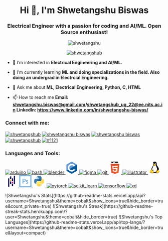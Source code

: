 <h1 align="center">Hi 👋, I'm Shwetangshu Biswas</h1>
<h3 align="center">Electrical Engineer with a passion for coding and AI/ML. Open Source enthusiast!</h3>

<p align="center"> <img src="https://komarev.com/ghpvc/?username=shwetangshu&label=Profile%20views&color=0e75b6&style=flat" alt="shwetangshu" /> </p>



<p align="center"> <a href="https://twitter.com/shwetangshub" target="blank"><img src="https://img.shields.io/twitter/follow/shwetangshub?logo=twitter&style=for-the-badge" alt="shwetangshub" /></a> </p>

- 🔭 I’m interested in **Electrical Engineering and AI/ML.**

- 🌱 I’m currently learning **ML and doing specializations in the field. Also doing an undergrad in Electrcial Engineering.**

- 💬 Ask me about **ML, Electrical Engineering, Python, C, HTML**

- 📫 How to reach me **Email: shwetangshu.biswas@gmail.com/shwetangshub_ug_22@ee.nits.ac.in LinkedIn: https://www.linkedin.com/in/shwetangshu-biswas/**

<h3 align="left">Connect with me:</h3>
<p align="left">
<a href="https://twitter.com/shwetangshub" target="blank"><img align="center" src="https://raw.githubusercontent.com/rahuldkjain/github-profile-readme-generator/master/src/images/icons/Social/twitter.svg" alt="shwetangshub" height="30" width="40" /></a>
<a href="https://linkedin.com/in/shwetangshu biswas" target="blank"><img align="center" src="https://raw.githubusercontent.com/rahuldkjain/github-profile-readme-generator/master/src/images/icons/Social/linked-in-alt.svg" alt="shwetangshu biswas" height="30" width="40" /></a>
<a href="https://fb.com/shwetangshu biswas" target="blank"><img align="center" src="https://raw.githubusercontent.com/rahuldkjain/github-profile-readme-generator/master/src/images/icons/Social/facebook.svg" alt="shwetangshu biswas" height="30" width="40" /></a>
<a href="https://instagram.com/shwetangshub" target="blank"><img align="center" src="https://raw.githubusercontent.com/rahuldkjain/github-profile-readme-generator/master/src/images/icons/Social/instagram.svg" alt="shwetangshub" height="30" width="40" /></a>
<a href="https://discord.gg/#1121" target="blank"><img align="center" src="https://raw.githubusercontent.com/rahuldkjain/github-profile-readme-generator/master/src/images/icons/Social/discord.svg" alt="#1121" height="30" width="40" /></a>
</p>

<h3 align="left">Languages and Tools:</h3>
<p align="left" backgroud=transparent> <a href="https://www.arduino.cc/" target="_blank" rel="noreferrer"> <img src="https://cdn.worldvectorlogo.com/logos/arduino-1.svg" alt="arduino" width="40" height="40"/> </a> <a href="https://www.gnu.org/software/bash/" target="_blank" rel="noreferrer"> <img src="https://www.vectorlogo.zone/logos/gnu_bash/gnu_bash-icon.svg" alt="bash" width="40" height="40"/> </a> <a href="https://www.blender.org/" target="_blank" rel="noreferrer"> <img src="https://download.blender.org/branding/community/blender_community_badge_white.svg" alt="blender" width="40" height="40"/> </a> <a href="https://www.cprogramming.com/" target="_blank" rel="noreferrer"> <img src="https://raw.githubusercontent.com/devicons/devicon/master/icons/c/c-original.svg" alt="c" width="40" height="40"/> </a> <a href="https://www.figma.com/" target="_blank" rel="noreferrer"> <img src="https://www.vectorlogo.zone/logos/figma/figma-icon.svg" alt="figma" width="40" height="40"/> </a> <a href="https://git-scm.com/" target="_blank" rel="noreferrer"> <img src="https://www.vectorlogo.zone/logos/git-scm/git-scm-icon.svg" alt="git" width="40" height="40"/> </a> <a href="https://www.w3.org/html/" target="_blank" rel="noreferrer"> <img src="https://raw.githubusercontent.com/devicons/devicon/master/icons/html5/html5-original-wordmark.svg" alt="html5" width="40" height="40"/> </a> <a href="https://www.adobe.com/in/products/illustrator.html" target="_blank" rel="noreferrer"> <img src="https://www.vectorlogo.zone/logos/adobe_illustrator/adobe_illustrator-icon.svg" alt="illustrator" width="40" height="40"/> </a> <a href="https://www.linux.org/" target="_blank" rel="noreferrer"> <img src="https://raw.githubusercontent.com/devicons/devicon/master/icons/linux/linux-original.svg" alt="linux" width="40" height="40"/> </a> <a href="https://pandas.pydata.org/" target="_blank" rel="noreferrer"> <img src="https://raw.githubusercontent.com/devicons/devicon/2ae2a900d2f041da66e950e4d48052658d850630/icons/pandas/pandas-original.svg" alt="pandas" width="40" height="40"/> </a> <a href="https://www.photoshop.com/en" target="_blank" rel="noreferrer"> <img src="https://raw.githubusercontent.com/devicons/devicon/master/icons/photoshop/photoshop-line.svg" alt="photoshop" width="40" height="40"/> </a> <a href="https://www.python.org" target="_blank" rel="noreferrer"> <img src="https://raw.githubusercontent.com/devicons/devicon/master/icons/python/python-original.svg" alt="python" width="40" height="40"/> </a> <a href="https://pytorch.org/" target="_blank" rel="noreferrer"> <img src="https://www.vectorlogo.zone/logos/pytorch/pytorch-icon.svg" alt="pytorch" width="40" height="40"/> </a> <a href="https://scikit-learn.org/" target="_blank" rel="noreferrer"> <img src="https://upload.wikimedia.org/wikipedia/commons/0/05/Scikit_learn_logo_small.svg" alt="scikit_learn" width="40" height="40"/> </a> <a href="https://www.tensorflow.org" target="_blank" rel="noreferrer"> <img src="https://www.vectorlogo.zone/logos/tensorflow/tensorflow-icon.svg" alt="tensorflow" width="40" height="40"/> </a> <a href="https://www.adobe.com/products/xd.html" target="_blank" rel="noreferrer"> <img src="https://cdn.worldvectorlogo.com/logos/adobe-xd.svg" alt="xd" width="40" height="40"/> </a> </p>
![Shwetangshu's Stats](https://github-readme-stats.vercel.app/api?username=Shwetangshu&theme=cobalt&show_icons=true&hide_border=true&count_private=true)
![Shwetangshu's Streak](https://github-readme-streak-stats.herokuapp.com/?user=Shwetangshu&theme=cobalt&hide_border=true)
![Shwetangshu's Top Languages](https://github-readme-stats.vercel.app/api/top-langs/?username=Shwetangshu&theme=cobalt&show_icons=true&hide_border=true&layout=compact)

